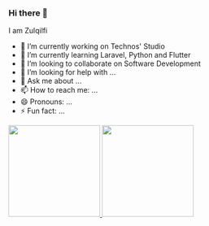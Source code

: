 ### Hi there 👋

I am Zulqilfi

- 🔭 I’m currently working on Technos' Studio
- 🌱 I’m currently learning Laravel, Python and Flutter
- 👯 I’m looking to collaborate on Software Development
- 🤔 I’m looking for help with ...
- 💬 Ask me about ...
- 📫 How to reach me: ...
- 😄 Pronouns: ...
- ⚡ Fun fact: ...

<p align="left">
<a href="https://github.com/zulqifli-ht">
  <img height="180em" src="https://github-readme-stats-eight-theta.vercel.app/api?username=zulqifli-ht&show_icons=true&theme=algolia&include_all_commits=true&count_private=true"/>
  <img height="180em" src="https://github-readme-stats-eight-theta.vercel.app/api/top-langs/?username=zulqifli-ht&layout=compact&langs_count=8&theme=algolia"/>
</a>
</p>
